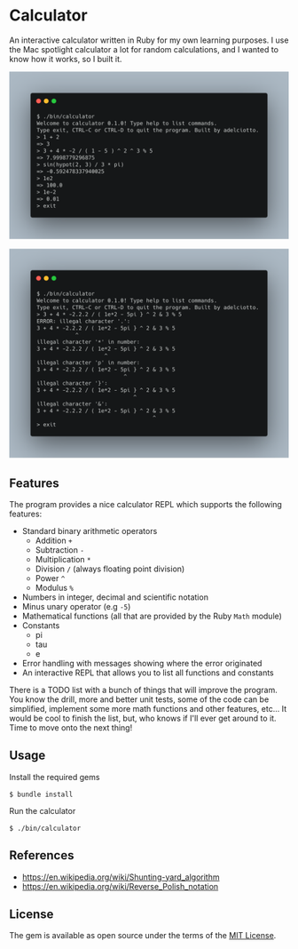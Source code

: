 # Calculator

An interactive calculator written in Ruby for my own learning purposes. I use the Mac spotlight calculator a lot for random calculations, and I wanted to know how it works, so I built it.

![calculate expressions](previews/preview-success.png)

![error handling](previews/preview-failure.png)

## Features

The program provides a nice calculator REPL which supports the following features:

* Standard binary arithmetic operators
	* Addition `+`
	* Subtraction `-`
	* Multiplication `*`
	* Division `/` (always floating point division)
	* Power `^`
	* Modulus `%`
* Numbers in integer, decimal and scientific notation
* Minus unary operator (e.g `-5`)
* Mathematical functions (all that are provided by the Ruby `Math` module)
* Constants
	* pi
	* tau
	* e
* Error handling with messages showing where the error originated
* An interactive REPL that allows you to list all functions and constants

There is a TODO list with a bunch of things that will improve the program. You know the drill, more and better unit tests, some of the code can be simplified, implement some more math functions and other features, etc... It would be cool to finish the list, but, who knows if I'll ever get around to it. Time to move onto the next thing!

## Usage

Install the required gems

```
$ bundle install
```

Run the calculator

```
$ ./bin/calculator
```

## References

* https://en.wikipedia.org/wiki/Shunting-yard_algorithm
* https://en.wikipedia.org/wiki/Reverse_Polish_notation

## License

The gem is available as open source under the terms of the [MIT License](https://opensource.org/licenses/MIT).
